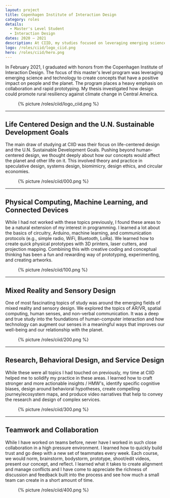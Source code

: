 ```yaml
---
layout: project
title: Copenhagen Institute of Interaction Design
category: roles
details:
  - Master's Level Student
  - Interaction Design
dates: 2020 – 2021
description: At CIID, my studies focused on leveraging emerging science and technology to create compelling concepts with a positive impact on people and the planet. The program placed a heavy emphasis on collaboration and rapid prototyping.
logo: /roles/ciid/logo_ciid.png
hero: /roles/ciid/hero.png
---
```


<div class="row">
	<div class="col-md-6" markdown="1">

In February 2021, I graduated with honors from the Copenhagen Institute of Interaction Design. The focus of this master's level program was leveraging emerging science and technology to create concepts that have a positive impact on people and the planet. The program places a heavy emphasis on collaboration and rapid prototyping. My thesis investigated how design could promote rural resiliency against climate change in Central America.
		
</div>
  <div class="col-md-4 col-md-offset-2">
    <figure class="figure--no-round">
      {% picture /roles/ciid/logo_ciid.png %}
    </figure>
  </div>
</div>

---

<div class="row">
<div class="col-md-5" markdown="1">

## Life Centered Design and the U.N. Sustainable Development Goals
		
</div>
<div class="col-md-6 col-md-offset-1" markdown="1">

The main draw of studying at CIID was their focus on life-centered design and the U.N. Sustainable Development Goals. Pushing beyond human-centered design, we thought deeply about how our concepts would affect the planet and other life on it. This involved theory and practice in speculative design, systems design, biomimicry, design ethics, and circular economies.

</div>
</div>

<figure class="figure--no-round">
  {% picture /roles/ciid/000.png %}
</figure>

---

<div class="row">
<div class="col-md-5" markdown="1">

## Physical Computing, Machine Learning, and Connected Devices
    
</div>
<div class="col-md-6 col-md-offset-1" markdown="1">

While I had not worked with these topics previously, I found these areas to be a natural extension of my interest in programming. I learned a lot about the basics of circuitry, Arduino, machine learning, and communication protocols (e.g., simple radio, WiFi, Bluetooth, LoRa). We learned how to create quick physical prototypes with 3D printers, laser cutters, and projection mapping. Combining this with creative coding and conceptual thinking has been a fun and rewarding way of prototyping, experimenting, and creating artworks.

</div>
</div>

<figure class="figure--no-round">
  {% picture /roles/ciid/100.png %}
</figure>

---

<div class="row">
<div class="col-md-5" markdown="1">

## Mixed Reality and Sensory Design
    
</div>
<div class="col-md-6 col-md-offset-1" markdown="1">

One of most fascinating topics of study was around the emerging fields of mixed reality and sensory design. We explored the topics of AR/VR, spatial computing, human senses, and non-verbal communication. It was a deep and true study into the foundations of human-computer interaction and how technology can augment our senses in a meaningful ways that improves our well-being and our relationship with the planet.

</div>
</div>

<figure class="figure--no-round">
  {% picture /roles/ciid/200.png %}
</figure>

---

<div class="row">
<div class="col-md-5" markdown="1">

## Research, Behavioral Design, and Service Design
    
</div>
<div class="col-md-6 col-md-offset-1" markdown="1">

While these were all topics I had touched on previously, my time at CIID helped me to solidify my practice in these areas. I learned how to craft stronger and more actionable insights / HMW's, identify specific cognitive biases, design around behavioral hypotheses, create compelling journey/ecosystem maps, and produce video narratives that help to convey the research and design of complex services.

</div>
</div>

<figure class="figure--no-round">
  {% picture /roles/ciid/300.png %}
</figure>

---

<div class="row">
<div class="col-md-5" markdown="1">

## Teamwork and Collaboration
    
</div>
<div class="col-md-6 col-md-offset-1" markdown="1">

While I have worked on teams before, never have I worked in such close collaboration in a high pressure environment. I learned how to quickly build trust and go deep with a new set of teammates every week. Each course, we would norm, brainstorm, bodystorm, prototype, shoot/edit videos, present our concept, and reflect. I learned what it takes to create alignment and manage conflicts and I have come to appreciate the richness of discussion and feedback built into the process and see how much a small team can create in a short amount of time.

</div>
</div>

<figure class="figure--no-round">
  {% picture /roles/ciid/400.png %}
</figure>